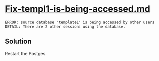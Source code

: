 # [Fix-templ1-is-being-accessed.md](https://stackoverflow.com/a/14374832)

```
ERROR: source database "template1" is being accessed by other users
DETAIL: There are 2 other sessions using the database.
```

## Solution

Restart the Postges.
